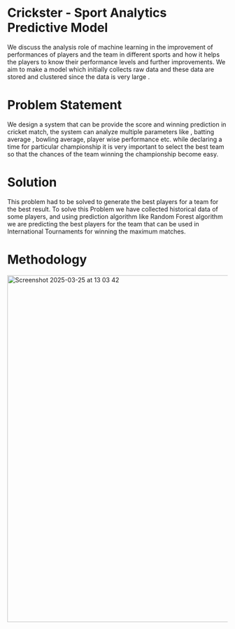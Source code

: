 # Crickster - Sport Analytics Predictive Model 

We discuss the analysis role of machine learning in the improvement of performances of players and the team in different sports and how it helps the players to know their performance levels
and further improvements. We aim to make a model which initially collects raw data and these data are stored and clustered since the data is very large .

# Problem Statement
We design a system that can be provide the score and winning prediction in cricket match, the system can analyze multiple parameters like , batting average , bowling average, 
player wise performance etc. while declaring a time for particular championship it is very important to select the best team so that 
the chances of the team winning the championship become easy. 

# Solution
This problem had to be solved to generate the best players for a team for the best result.
To solve this Problem we have collected historical data of some players, and using prediction algorithm like Random Forest algorithm we are 
predicting the best players for the team that can be used in International Tournaments for winning the maximum matches.

# Methodology
<img width="794" alt="Screenshot 2025-03-25 at 13 03 42" src="https://github.com/user-attachments/assets/c66b520e-6290-468e-b5e9-ab8f1d32cdb4" />
